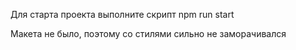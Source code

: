 
Для старта проекта выполните скрипт npm run start

Макета не было, поэтому со стилями сильно не заморачивался